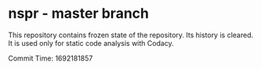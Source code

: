 # nspr - master branch

This repository contains frozen state of the repository.
Its history is cleared. It is used only for static code
analysis with Codacy.

Commit Time: 1692181857